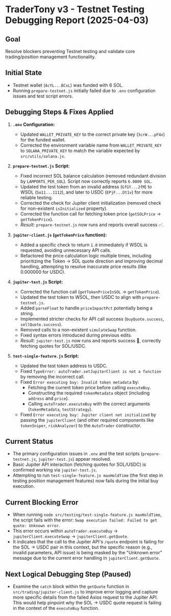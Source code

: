 # TraderTony v3 - Testnet Testing Debugging Report (2025-04-03)

## Goal

Resolve blockers preventing Testnet testing and validate core trading/position management functionality.

## Initial State

*   Testnet wallet (`AcYL...BCxL`) was funded with 6 SOL.
*   Running `prepare-testnet.js` initially failed due to `.env` configuration issues and test script errors.

## Debugging Steps & Fixes Applied

1.  **`.env` Configuration:**
    *   Updated `WALLET_PRIVATE_KEY` to the correct private key (`3crW...pF4x`) for the funded wallet.
    *   Corrected the environment variable name from `WALLET_PRIVATE_KEY` to `SOLANA_PRIVATE_KEY` to match the variable expected by `src/utils/solana.js`.

2.  **`prepare-testnet.js` Script:**
    *   Fixed incorrect SOL balance calculation (removed redundant division by `LAMPORTS_PER_SOL`). Script now correctly reports `6.0000 SOL`.
    *   Updated the test token from an invalid address (`GfGY...2fM`) to WSOL (`So11...1112`), and later to USDC (`EPjF...Dt1v`) for more reliable testing.
    *   Corrected the check for Jupiter client initialization (removed check for non-existent `isInitialized` property).
    *   Corrected the function call for fetching token price (`getSOLPrice` -> `getTokenPrice`).
    *   *Result:* `prepare-testnet.js` now runs and reports overall success ✅.

3.  **`jupiter-client.js` (`getTokenPrice` function):**
    *   Added a specific check to return `1.0` immediately if WSOL is requested, avoiding unnecessary API calls.
    *   Refactored the price calculation logic multiple times, including prioritizing the Token -> SOL quote direction and improving decimal handling, attempting to resolve inaccurate price results (like 0.000000 for USDC).

4.  **`jupiter-test.js` Script:**
    *   Corrected the function call (`getTokenPriceInSOL` -> `getTokenPrice`).
    *   Updated the test token to WSOL, then USDC to align with `prepare-testnet.js`.
    *   Added `parseFloat` to handle `priceImpactPct` potentially being a string.
    *   Implemented stricter checks for API call success (`buyQuote.success`, `sellQuote.success`).
    *   Removed calls to a non-existent `simulateSwap` function.
    *   Fixed syntax errors introduced during previous edits.
    *   *Result:* `jupiter-test.js` now runs and reports success 🎉, correctly fetching quotes for SOL/USDC.

5.  **`test-single-feature.js` Script:**
    *   Updated the test token address to USDC.
    *   Fixed `TypeError: autoTrader.setJupiterClient is not a function` by removing the incorrect call.
    *   Fixed `Error executing buy: Invalid token metadata` by:
        *   Fetching the current token price before calling `executeBuy`.
        *   Constructing the required `tokenMetadata` object (including `address` and `price`).
        *   Calling `autoTrader.executeBuy` with the correct arguments (`tokenMetadata`, `testStrategy`).
    *   Fixed `Error executing buy: Jupiter client not initialized` by passing the `jupiterClient` (and other required components like `tokenSniper`, `riskAnalyzer`) to the `AutoTrader` constructor.

## Current Status

*   The primary configuration issues in `.env` and the test scripts (`prepare-testnet.js`, `jupiter-test.js`) appear resolved.
*   Basic Jupiter API interaction (fetching quotes for SOL/USDC) is confirmed working via `jupiter-test.js`.
*   Attempting to run `test-single-feature.js maxHoldTime` (the first step in testing position management features) now fails during the initial buy execution.

## Current Blocking Error

*   When running `node src/testing/test-single-feature.js maxHoldTime`, the script fails with the error: `Swap execution failed: Failed to get quote: Unknown error`.
*   This error occurs within `autoTrader.executeBuy` -> `jupiterClient.executeSwap` -> `jupiterClient.getQuote`.
*   It indicates that the call to the Jupiter API's `/quote` endpoint is failing for the SOL -> USDC pair in this context, but the specific reason (e.g., invalid parameters, API issue) is being masked by the "Unknown error" message due to the current error handling in `jupiterClient.getQuote`.

## Next Logical Debugging Step (Paused)

*   Examine the `catch` block within the `getQuote` function in `src/trading/jupiter-client.js` to improve error logging and capture more specific details from the failed Axios request to the Jupiter API. This would help pinpoint why the SOL -> USDC quote request is failing in the context of the `executeBuy` function.
